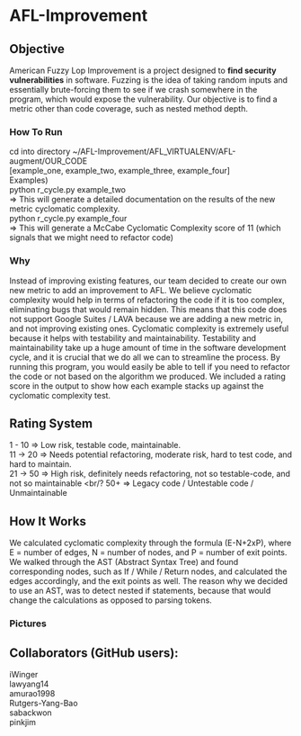 # AFL-Improvement

## Objective

American Fuzzy Lop Improvement is a project designed to **find security vulnerabilities** in software. Fuzzing is the idea of taking random inputs and essentially brute-forcing them to see if we crash somewhere in the program, which would expose the vulnerability. Our objective is to find a metric other than code coverage, such as nested method depth.

### How To Run
cd into directory ~/AFL-Improvement/AFL_VIRTUALENV/AFL-augment/OUR_CODE
<br/>
[example_one, example_two, example_three, example_four]
<br/>
Examples)
<br/>
python r_cycle.py example_two
<br/>
=> This will generate a detailed documentation on the results of the new metric cyclomatic complexity.
<br/>
python r_cycle.py example_four
<br/>
=> This will generate a McCabe Cyclomatic Complexity score of 11 (which signals that we might need to refactor code)

### Why
Instead of improving existing features, our team decided to create our own new metric to add an improvement to AFL. We believe cyclomatic complexity would help in terms of refactoring the code if it is too complex, eliminating bugs that would remain hidden. This means that this code does not support Google Suites / LAVA because we are adding a new metric in, and not improving existing ones.
Cyclomatic complexity is extremely useful because it helps with testability and maintainability. Testability and maintainability take up a huge amount of time in the software development cycle, and it is crucial that we do all we can to streamline the process. By running this program, you would easily be able to tell if you need to refactor the code or not based on the algorithm we produced. We included a rating score in the output to show how each example stacks up against the cyclomatic complexity test. 

## Rating System
1 - 10 => Low risk, testable code, maintainable.
<br/>
11 -> 20 => Needs potential refactoring, moderate risk, hard to test code, and hard to maintain.
<br/>
21 -> 50 => High risk, definitely needs refactoring, not so testable-code, and not so maintainable
<br/?
50+ => Legacy code / Untestable code / Unmaintainable

## How It Works
We calculated cyclomatic complexity through the formula (E-N+2xP), where E = number of edges, N = number of nodes, and P = number of exit points. We walked through the AST (Abstract Syntax Tree) and found corresponding nodes, such as If / While / Return nodes, and calculated the edges accordingly, and the exit points as well. The reason why we decided to use an AST, was to detect nested if statements, because that would change the calculations as opposed to parsing tokens.

### Pictures


## Collaborators (GitHub users):

iWinger
<br/>
lawyang14
<br/>
amurao1998 
<br/>
Rutgers-Yang-Bao
<br/>
sabackwon
<br/>
pinkjim
